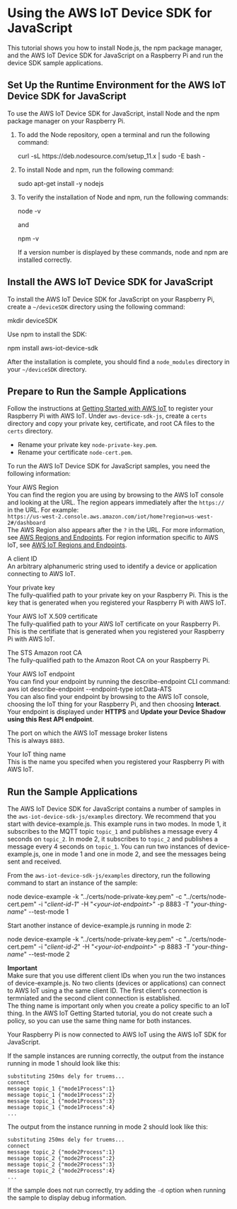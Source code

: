 # Using the AWS IoT Device SDK for JavaScript<a name="iot-device-sdk-node"></a>

This tutorial shows you how to install Node\.js, the npm package manager, and the AWS IoT Device SDK for JavaScript on a Raspberry Pi and run the device SDK sample applications\.

## Set Up the Runtime Environment for the AWS IoT Device SDK for JavaScript<a name="iot-sdk-node-runtime"></a>

To use the AWS IoT Device SDK for JavaScript, install Node and the npm package manager on your Raspberry Pi\.

1. To add the Node repository, open a terminal and run the following command: 

   curl \-sL https://deb\.nodesource\.com/setup\_11\.x \| sudo \-E bash \-

1. To install Node and npm, run the following command:

   sudo apt\-get install \-y nodejs

1. To verify the installation of Node and npm, run the following commands:

   node \-v

   and

   npm \-v

   If a version number is displayed by these commands, node and npm are installed correctly\.

## Install the AWS IoT Device SDK for JavaScript<a name="iot-sdk-node-intall-sdk"></a>

To install the AWS IoT Device SDK for JavaScript on your Raspberry Pi, create a `~/deviceSDK` directory using the following command:

mkdir deviceSDK

Use npm to install the SDK:

npm install aws\-iot\-device\-sdk

After the installation is complete, you should find a `node_modules` directory in your `~/deviceSDK` directory\.

## Prepare to Run the Sample Applications<a name="iot-sdk-node-config-app"></a>

Follow the instructions at [Getting Started with AWS IoT](iot-gs.md) to register your Raspberry Pi with AWS IoT\. Under `aws-device-sdk-js`, create a `certs` directory and copy your private key, certificate, and root CA files to the `certs` directory\.
+ Rename your private key `node-private-key.pem`\.
+ Rename your certificate `node-cert.pem`\.

To run the AWS IoT Device SDK for JavaScript samples, you need the following information:

Your AWS Region  
You can find the region you are using by browsing to the AWS IoT console and looking at the URL\. The region appears immediately after the `https://` in the URL\. For example:  
`https://us-west-2.console.aws.amazon.com/iot/home?region=us-west-2#/dashboard`  
The AWS Region also appears after the `?` in the URL\. For more information, see [AWS Regions and Endpoints](https://docs.aws.amazon.com/general/latest/gr/rande.html)\. For region information specific to AWS IoT, see [ AWS IoT Regions and Endpoints](https://docs.aws.amazon.com/general/latest/gr/rande.html#iot_region)\.

A client ID  
An arbitrary alphanumeric string used to identify a device or application connecting to AWS IoT\.

Your private key  
The fully\-qualified path to your private key on your Raspberry Pi\. This is the key that is generated when you registered your Raspberry Pi with AWS IoT\.

Your AWS IoT X\.509 certificate  
The fully\-qualified path to your AWS IoT certificate on your Raspberry Pi\. This is the certifiate that is generated when you registered your Raspberry Pi with AWS IoT\.

The STS Amazon root CA  
The fully\-qualified path to the Amazon Root CA on your Raspberry Pi\.

Your AWS IoT endpoint  
You can find your endpoint by running the describe\-endpoint CLI command:  
aws iot describe\-endpoint \-\-endpoint\-type iot:Data\-ATS  
You can also find your endpoint by browsing to the AWS IoT console, choosing the IoT thing for your Raspberry Pi, and then choosing **Interact**\. Your endpoint is displayed under **HTTPS** and **Update your Device Shadow using this Rest API endpoint**\.

The port on which the AWS IoT message broker listens  
This is always `8883`\.

Your IoT thing name  
This is the name you specifed when you registered your Raspberry Pi with AWS IoT\.

## Run the Sample Applications<a name="iot-sdk-node-app-run"></a>

The AWS IoT Device SDK for JavaScript contains a number of samples in the `aws-iot-device-sdk-js/examples` directory\. We recommend that you start with device\-example\.js\. This example runs in two modes\. In mode 1, it subscribes to the MQTT topic `topic_1` and publishes a message every 4 seconds on `topic_2`\. In mode 2, it subscribes to `topic_2` and publishes a message every 4 seconds on `topic_1`\. You can run two instances of device\-example\.js, one in mode 1 and one in mode 2, and see the messages being sent and received\.

From the `aws-iot-device-sdk-js/examples` directory, run the following command to start an instance of the sample:

node device\-example \-k "\.\./certs/node\-private\-key\.pem" \-c "\.\./certs/node\-cert\.pem" \-i "*client\-id\-1*" \-H "*<your\-iot\-endpoint>*" \-p 8883 \-T "*your\-thing\-name*" \-\-test\-mode 1

Start another instance of device\-example\.js running in mode 2:

node device\-example \-k "\.\./certs/node\-private\-key\.pem" \-c "\.\./certs/node\-cert\.pem" \-i "*client\-id\-2*" \-H "*<your\-iot\-endpoint>*" \-p 8883 \-T "*your\-thing\-name*" \-\-test\-mode 2

**Important**  
Make sure that you use different client IDs when you run the two instances of device\-example\.js\. No two clients \(devices or applications\) can connect to AWS IoT using a the same client ID\. The first client's connection is termniated and the second client connection is established\.  
The thing name is important only when you create a policy specific to an IoT thing\. In the AWS IoT Getting Started tutorial, you do not create such a policy, so you can use the same thing name for both instances\.

Your Raspberry Pi is now connected to AWS IoT using the AWS IoT SDK for JavaScript\.

If the sample instances are running correctly, the output from the instance running in mode 1 should look like this:

```
substituting 250ms dely for truems...
connect
message topic_1 {"mode1Process":1}
message topic_1 {"mode1Process":2}
message topic_1 {"mode1Process":3}
message topic_1 {"mode1Process":4}
...
```

The output from the instance running in mode 2 should look like this:

```
substituting 250ms dely for truems...
connect
message topic_2 {"mode2Process":1}
message topic_2 {"mode2Process":2}
message topic_2 {"mode2Process":3}
message topic_2 {"mode2Process":4}
...
```

If the sample does not run correctly, try adding the `-d` option when running the sample to display debug information\.